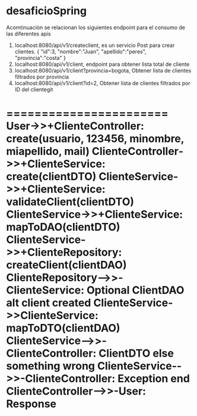 # desaficioSpring
Acomtinuaciòn se relacionan los siguientes endpoint para el consumo de las diferentes apis

1. localhost:8080/api/v1/createclient, es un servicio Post para crear clientes.
   {
   "id":3,
   "nombre":"Juan",
   "apellido":"peres",
   "provincia":"costa"
   }
2. localhost:8080/api/v1/client, endpoint para obtener lista total de cliente
3. localhost:8080/api/v1/client?provincia=bogota, Obtener lista de clientes filtrados por provincia
3. localhost:8080/api/v1/client?id=2, Obtener lista de clientes filtrados por ID del clientegit 


=======================
User->>+ClienteController: create(usuario, 123456, minombre, miapellido, mail)
ClienteController->>+ClienteService: create(clientDTO)
ClienteService->>+ClienteService: validateClient(clientDTO)
ClienteService->>+ClienteService: mapToDAO(clientDTO)
ClienteService->>+ClienteRepository: createClient(clientDAO)
ClienteRepository-->>-ClienteService: Optional ClientDAO
alt client created
ClienteService->>ClienteService: mapToDTO(clientDAO)
ClienteService-->>-ClienteController: ClientDTO
else something wrong
ClienteService-->>-ClienteController: Exception
end
ClienteController-->>-User: Response
=========================
